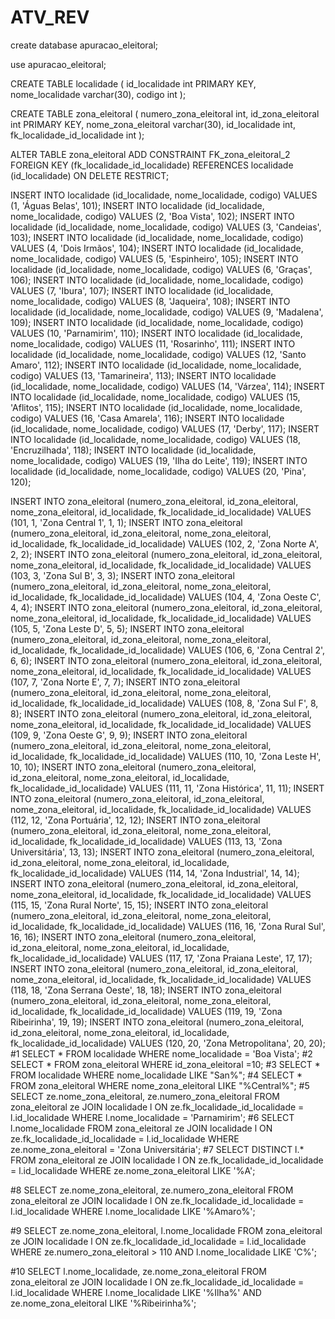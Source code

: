 # ATV_REV

create database apuracao_eleitoral;

use apuracao_eleitoral;

CREATE TABLE localidade (
id_localidade int PRIMARY KEY,
nome_localidade varchar(30),
codigo int
);

CREATE TABLE zona_eleitoral (
numero_zona_eleitoral int,
id_zona_eleitoral int PRIMARY KEY,
nome_zona_eleitoral varchar(30),
id_localidade int,
fk_localidade_id_localidade int
);

ALTER TABLE zona_eleitoral ADD CONSTRAINT FK_zona_eleitoral_2
FOREIGN KEY (fk_localidade_id_localidade)
REFERENCES localidade (id_localidade)
ON DELETE RESTRICT;


INSERT INTO localidade (id_localidade, nome_localidade, codigo) VALUES (1, 'Águas Belas', 101);
INSERT INTO localidade (id_localidade, nome_localidade, codigo) VALUES (2, 'Boa Vista', 102);
INSERT INTO localidade (id_localidade, nome_localidade, codigo) VALUES (3, 'Candeias', 103);
INSERT INTO localidade (id_localidade, nome_localidade, codigo) VALUES (4, 'Dois Irmãos', 104);
INSERT INTO localidade (id_localidade, nome_localidade, codigo) VALUES (5, 'Espinheiro', 105);
INSERT INTO localidade (id_localidade, nome_localidade, codigo) VALUES (6, 'Graças', 106);
INSERT INTO localidade (id_localidade, nome_localidade, codigo) VALUES (7, 'Ibura', 107);
INSERT INTO localidade (id_localidade, nome_localidade, codigo) VALUES (8, 'Jaqueira', 108);
INSERT INTO localidade (id_localidade, nome_localidade, codigo) VALUES (9, 'Madalena', 109);
INSERT INTO localidade (id_localidade, nome_localidade, codigo) VALUES (10, 'Parnamirim', 110);
INSERT INTO localidade (id_localidade, nome_localidade, codigo) VALUES (11, 'Rosarinho', 111);
INSERT INTO localidade (id_localidade, nome_localidade, codigo) VALUES (12, 'Santo Amaro', 112);
INSERT INTO localidade (id_localidade, nome_localidade, codigo) VALUES (13, 'Tamarineira', 113);
INSERT INTO localidade (id_localidade, nome_localidade, codigo) VALUES (14, 'Várzea', 114);
INSERT INTO localidade (id_localidade, nome_localidade, codigo) VALUES (15, 'Aflitos', 115);
INSERT INTO localidade (id_localidade, nome_localidade, codigo) VALUES (16, 'Casa Amarela', 116);
INSERT INTO localidade (id_localidade, nome_localidade, codigo) VALUES (17, 'Derby', 117);
INSERT INTO localidade (id_localidade, nome_localidade, codigo) VALUES (18, 'Encruzilhada', 118);
INSERT INTO localidade (id_localidade, nome_localidade, codigo) VALUES (19, 'Ilha do Leite', 119);
INSERT INTO localidade (id_localidade, nome_localidade, codigo) VALUES (20, 'Pina', 120);

INSERT INTO zona_eleitoral (numero_zona_eleitoral, id_zona_eleitoral, nome_zona_eleitoral, id_localidade, fk_localidade_id_localidade) 
VALUES (101, 1, 'Zona Central 1', 1, 1);
INSERT INTO zona_eleitoral (numero_zona_eleitoral, id_zona_eleitoral, nome_zona_eleitoral, id_localidade, fk_localidade_id_localidade)
 VALUES (102, 2, 'Zona Norte A', 2, 2);
INSERT INTO zona_eleitoral (numero_zona_eleitoral, id_zona_eleitoral, nome_zona_eleitoral, id_localidade, fk_localidade_id_localidade) 
VALUES (103, 3, 'Zona Sul B', 3, 3);
INSERT INTO zona_eleitoral (numero_zona_eleitoral, id_zona_eleitoral, nome_zona_eleitoral, id_localidade, fk_localidade_id_localidade) 
VALUES (104, 4, 'Zona Oeste C', 4, 4);
INSERT INTO zona_eleitoral (numero_zona_eleitoral, id_zona_eleitoral, nome_zona_eleitoral, id_localidade, fk_localidade_id_localidade) 
VALUES (105, 5, 'Zona Leste D', 5, 5);
INSERT INTO zona_eleitoral (numero_zona_eleitoral, id_zona_eleitoral, nome_zona_eleitoral, id_localidade, fk_localidade_id_localidade) 
VALUES (106, 6, 'Zona Central 2', 6, 6);
INSERT INTO zona_eleitoral (numero_zona_eleitoral, id_zona_eleitoral, nome_zona_eleitoral, id_localidade, fk_localidade_id_localidade) 
VALUES (107, 7, 'Zona Norte E', 7, 7);
INSERT INTO zona_eleitoral (numero_zona_eleitoral, id_zona_eleitoral, nome_zona_eleitoral, id_localidade, fk_localidade_id_localidade) 
VALUES (108, 8, 'Zona Sul F', 8, 8);
INSERT INTO zona_eleitoral (numero_zona_eleitoral, id_zona_eleitoral, nome_zona_eleitoral, id_localidade, fk_localidade_id_localidade) 
VALUES (109, 9, 'Zona Oeste G', 9, 9);
INSERT INTO zona_eleitoral (numero_zona_eleitoral, id_zona_eleitoral, nome_zona_eleitoral, id_localidade, fk_localidade_id_localidade) 
VALUES (110, 10, 'Zona Leste H', 10, 10);
INSERT INTO zona_eleitoral (numero_zona_eleitoral, id_zona_eleitoral, nome_zona_eleitoral, id_localidade, fk_localidade_id_localidade) 
VALUES (111, 11, 'Zona Histórica', 11, 11);
INSERT INTO zona_eleitoral (numero_zona_eleitoral, id_zona_eleitoral, nome_zona_eleitoral, id_localidade, fk_localidade_id_localidade) 
VALUES (112, 12, 'Zona Portuária', 12, 12);
INSERT INTO zona_eleitoral (numero_zona_eleitoral, id_zona_eleitoral, nome_zona_eleitoral, id_localidade, fk_localidade_id_localidade) 
VALUES (113, 13, 'Zona Universitária', 13, 13);
INSERT INTO zona_eleitoral (numero_zona_eleitoral, id_zona_eleitoral, nome_zona_eleitoral, id_localidade, fk_localidade_id_localidade) 
VALUES (114, 14, 'Zona Industrial', 14, 14);
INSERT INTO zona_eleitoral (numero_zona_eleitoral, id_zona_eleitoral, nome_zona_eleitoral, id_localidade, fk_localidade_id_localidade) 
VALUES (115, 15, 'Zona Rural Norte', 15, 15);
INSERT INTO zona_eleitoral (numero_zona_eleitoral, id_zona_eleitoral, nome_zona_eleitoral, id_localidade, fk_localidade_id_localidade) 
VALUES (116, 16, 'Zona Rural Sul', 16, 16);
INSERT INTO zona_eleitoral (numero_zona_eleitoral, id_zona_eleitoral, nome_zona_eleitoral, id_localidade, fk_localidade_id_localidade) 
VALUES (117, 17, 'Zona Praiana Leste', 17, 17);
INSERT INTO zona_eleitoral (numero_zona_eleitoral, id_zona_eleitoral, nome_zona_eleitoral, id_localidade, fk_localidade_id_localidade) 
VALUES (118, 18, 'Zona Serrana Oeste', 18, 18);
INSERT INTO zona_eleitoral (numero_zona_eleitoral, id_zona_eleitoral, nome_zona_eleitoral, id_localidade, fk_localidade_id_localidade) 
VALUES (119, 19, 'Zona Ribeirinha', 19, 19);
INSERT INTO zona_eleitoral (numero_zona_eleitoral, id_zona_eleitoral, nome_zona_eleitoral, id_localidade, fk_localidade_id_localidade) 
VALUES (120, 20, 'Zona Metropolitana', 20, 20);
#1
SELECT * FROM localidade WHERE nome_localidade = 'Boa Vista';
#2
SELECT * FROM zona_eleitoral WHERE id_zona_eleitoral =10;
#3
SELECT * FROM localidade WHERE nome_localidade LIKE "San%";
#4
SELECT * FROM zona_eleitoral WHERE nome_zona_eleitoral LIKE "%Central%";
#5
SELECT ze.nome_zona_eleitoral, ze.numero_zona_eleitoral
FROM zona_eleitoral ze
JOIN localidade l ON ze.fk_localidade_id_localidade = l.id_localidade
WHERE l.nome_localidade = 'Parnamirim';
#6
SELECT l.nome_localidade
FROM zona_eleitoral ze
JOIN localidade l ON ze.fk_localidade_id_localidade = l.id_localidade
WHERE ze.nome_zona_eleitoral = 'Zona Universitária';
#7
SELECT DISTINCT l.*
FROM zona_eleitoral ze
JOIN localidade l ON ze.fk_localidade_id_localidade = l.id_localidade
WHERE ze.nome_zona_eleitoral LIKE '%A';

#8
SELECT ze.nome_zona_eleitoral, ze.numero_zona_eleitoral
FROM zona_eleitoral ze
JOIN localidade l ON ze.fk_localidade_id_localidade = l.id_localidade
WHERE l.nome_localidade LIKE '%Amaro%';

#9
SELECT ze.nome_zona_eleitoral, l.nome_localidade
FROM zona_eleitoral ze
JOIN localidade l ON ze.fk_localidade_id_localidade = l.id_localidade
WHERE ze.numero_zona_eleitoral > 110
AND l.nome_localidade LIKE 'C%';

#10
SELECT l.nome_localidade, ze.nome_zona_eleitoral
FROM zona_eleitoral ze
JOIN localidade l ON ze.fk_localidade_id_localidade = l.id_localidade
WHERE l.nome_localidade LIKE '%Ilha%'
AND ze.nome_zona_eleitoral LIKE '%Ribeirinha%';
